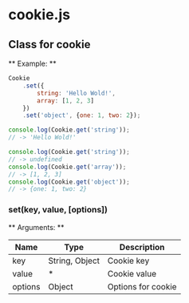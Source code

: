cookie.js
====================================================

Class for cookie
----------------------------------------------------

** Example: **

```js
Cookie
    .set({
        string: 'Hello Wold!',
        array: [1, 2, 3]
    })
    .set('object', {one: 1, two: 2});

console.log(Cookie.get('string'));
// -> 'Hello Wold!'

console.log(Cookie.get('string'));
// -> undefined
console.log(Cookie.get('array'));
// -> [1, 2, 3]
console.log(Cookie.get('object'));
// -> {one: 1, two: 2}
```

### <static> set(key, value, [options])

** Arguments: **

| Name    | Type           | Description        |
|---------|----------------|--------------------|
| key     | String, Object | Cookie key         |
| value   | *              | Cookie value       |
| options | Object         | Options for cookie |
